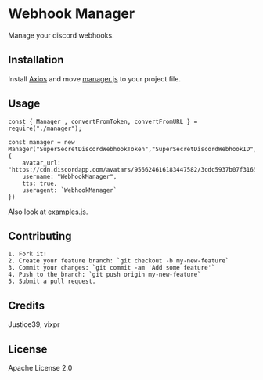 # Webhook Manager

Manage your discord webhooks.

## Installation

Install [Axios](https://axios-http.com/docs/intro) and move [manager.js](https://github.com/Justice39/Webhook-Manager/blob/main/manager.js) to your project file.

## Usage

``````
const { Manager , convertFromToken, convertFromURL } = require("./manager");

const manager = new Manager("SuperSecretDiscordWebhookToken","SuperSecretDiscordWebhookID", {
    avatar_url: "https://cdn.discordapp.com/avatars/956624616183447582/3cdc5937b07f31659a4a11379f71f36f.png",
    username: "WebhookManager",
    tts: true,
    useragent: `WebhookManager`
})
``````



Also look at [examples.js](https://github.com/Justice39/Webhook-Manager/blob/main/examples.js).
## Contributing

``````
1. Fork it!
2. Create your feature branch: `git checkout -b my-new-feature`
3. Commit your changes: `git commit -am 'Add some feature'`
4. Push to the branch: `git push origin my-new-feature`
5. Submit a pull request.
``````
## Credits

Justice39, vixpr

## License

Apache License 2.0
